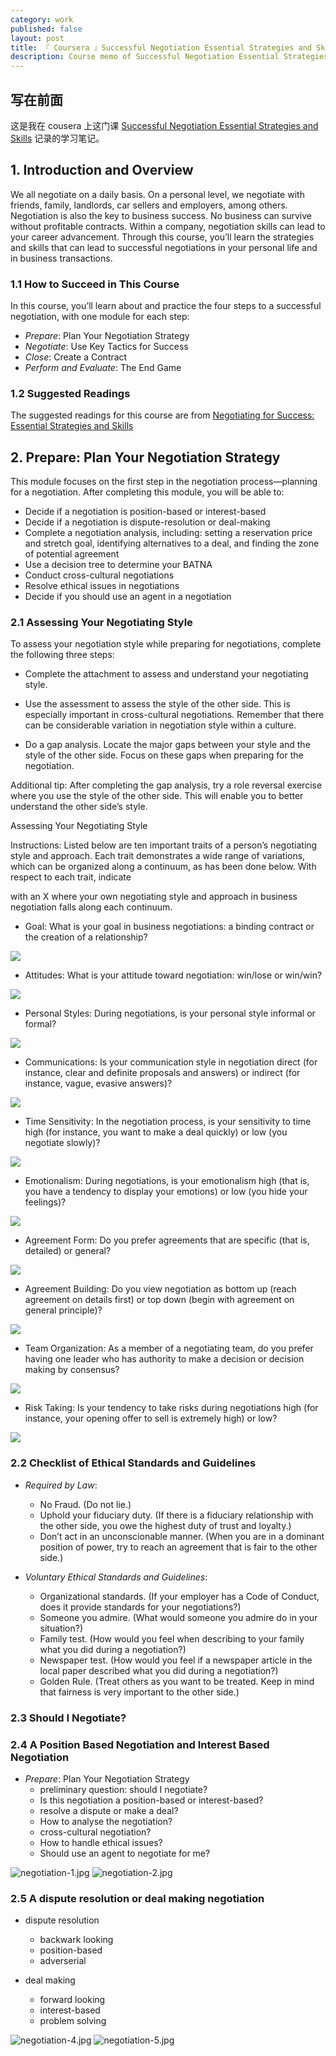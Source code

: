 ```yaml
---
category: work
published: false
layout: post
title: 『 Coursera 』Successful Negotiation Essential Strategies and Skills
description: Course memo of Successful Negotiation Essential Strategies and Skills on coursera.
---
```



## 写在前面

这是我在 cousera 上这门课 [Successful Negotiation Essential Strategies and Skills](https://www.coursera.org/learn/negotiation-skills) 记录的学习笔记。


## 1. Introduction and Overview

We all negotiate on a daily basis. On a personal level, we negotiate with friends, family, landlords, car sellers and employers, among others. Negotiation is also the key to business success. No business can survive without profitable contracts. Within a company, negotiation skills can lead to your career advancement. Through this course, you’ll learn the strategies and skills that can lead to successful negotiations in your personal life and in business transactions.


### 1.1 How to Succeed in This Course

In this course, you’ll learn about and practice the four steps to a successful negotiation, with one module for each step:

- *Prepare*: Plan Your Negotiation Strategy
- *Negotiate*: Use Key Tactics for Success
- *Close*: Create a Contract
- *Perform and Evaluate*: The End Game

### 1.2 Suggested Readings

The suggested readings for this course are from [Negotiating for Success: Essential Strategies and Skills](https://www.theseus.fi/bitstream/handle/10024/42807/Mahmoodi_Kosar.pdf?sequence=1)


## 2. Prepare: Plan Your Negotiation Strategy


This module focuses on the first step in the negotiation process—planning for a negotiation. After completing this module, you will be able to:

- Decide if a negotiation is position-based or interest-based
- Decide if a negotiation is dispute-resolution or deal-making
- Complete a negotiation analysis, including: setting a reservation price and stretch goal, identifying alternatives to a deal, and finding the zone of potential agreement
- Use a decision tree to determine your BATNA
- Conduct cross-cultural negotiations
- Resolve ethical issues in negotiations
- Decide if you should use an agent in a negotiation

### 2.1 Assessing Your Negotiating Style

To assess your negotiation style while preparing for negotiations, complete the following three steps:

- Complete the attachment to assess and understand your negotiating style.

- Use the assessment to assess the style of the other side. This is especially important in cross-cultural negotiations. Remember that there can be considerable variation in negotiation style within a culture.

- Do a gap analysis. Locate the major gaps between your style and the style of the other side. Focus on these gaps when preparing for the negotiation.

Additional tip: After completing the gap analysis, try a role reversal exercise where you use the style of the other side. This will enable you to better understand the other side’s style.

Assessing Your Negotiating Style

Instructions: Listed below are ten important traits of a person’s negotiating style and approach. Each trait demonstrates a wide range of variations, which can be organized along a continuum, as has been done below. With respect to each trait, indicate

with an X where your own negotiating style and approach in business negotiation falls along each continuum.

- Goal: What is your goal in business negotiations: a binding contract or the creation of a relationship?

![](http://litaotao.github.io/images/goal.png)

- Attitudes: What is your attitude toward negotiation: win/lose or win/win?

![](http://litaotao.github.io/images/attitudes.png)

- Personal Styles: During negotiations, is your personal style informal or formal?

![](http://litaotao.github.io/images/personal%20styles.png)

- Communications: Is your communication style in negotiation direct (for instance, clear and definite proposals and answers) or indirect (for instance, vague, evasive answers)?

![](http://litaotao.github.io/images/communications.png)

- Time Sensitivity: In the negotiation process, is your sensitivity to time high (for instance, you want to make a deal quickly) or low (you negotiate slowly)?

![](http://litaotao.github.io/images/high%3Alow.png)

- Emotionalism: During negotiations, is your emotionalism high (that is, you have a tendency to display your emotions) or low (you hide your feelings)?

![](http://litaotao.github.io/images/high%3Alow.png)

- Agreement Form: Do you prefer agreements that are specific (that is, detailed) or general?

![](http://litaotao.github.io/images/agreement%20form.png)

- Agreement Building: Do you view negotiation as bottom up (reach agreement on details first) or top down (begin with agreement on general principle)?

![](http://litaotao.github.io/images/agreement%20building.png)

- Team Organization: As a member of a negotiating team, do you prefer having one leader who has authority to make a decision or decision making by consensus?

![](http://litaotao.github.io/images/team%20organization.png)

- Risk Taking: Is your tendency to take risks during negotiations high (for instance, your opening offer to sell is extremely high) or low?

![](http://litaotao.github.io/images/high%3Alow.png)


### 2.2 Checklist of Ethical Standards and Guidelines

- *Required by Law*:

    - No Fraud. (Do not lie.)
    - Uphold your fiduciary duty. (If there is a fiduciary relationship with the other side, you owe the highest duty of trust and loyalty.)
    - Don’t act in an unconscionable manner. (When you are in a dominant position of power, try to reach an agreement that is fair to the other side.)
    
- *Voluntary Ethical Standards and Guidelines*:

    - Organizational standards. (If your employer has a Code of Conduct, does it provide standards for your negotiations?)
    - Someone you admire. (What would someone you admire do in your situation?)
    - Family test. (How would you feel when describing to your family what you did during a negotiation?)
    - Newspaper test. (How would you feel if a newspaper article in the local paper described what you did during a negotiation?)
    - Golden Rule. (Treat others as you want to be treated. Keep in mind that fairness is very important to the other side.)

### 2.3 Should I Negotiate?

### 2.4 A Position Based Negotiation and Interest Based Negotiation

- *Prepare*: Plan Your Negotiation Strategy
    - preliminary question: should I negotiate?
    - Is this negotiation a position-based or interest-based?
    - resolve a dispute or make a deal?
    - How to analyse the negotiation?
    - cross-cultural negotiation?
    - How to handle ethical issues?
    - Should use an agent to negotiate for me?

![negotiation-1.jpg](http://litaotao.github.io/images/negotiation-1.jpg)
![negotiation-2.jpg](http://litaotao.github.io/images/negotiation-2.jpg)

### 2.5 A dispute resolution or deal making negotiation

- dispute resolution
    - backwark looking
    - position-based
    - adverserial

- deal making
    - forward looking
    - interest-based
    - problem solving

![negotiation-4.jpg](http://litaotao.github.io/images/negotiation-4.jpg)
![negotiation-5.jpg](http://litaotao.github.io/images/negotiation-5.jpg)






